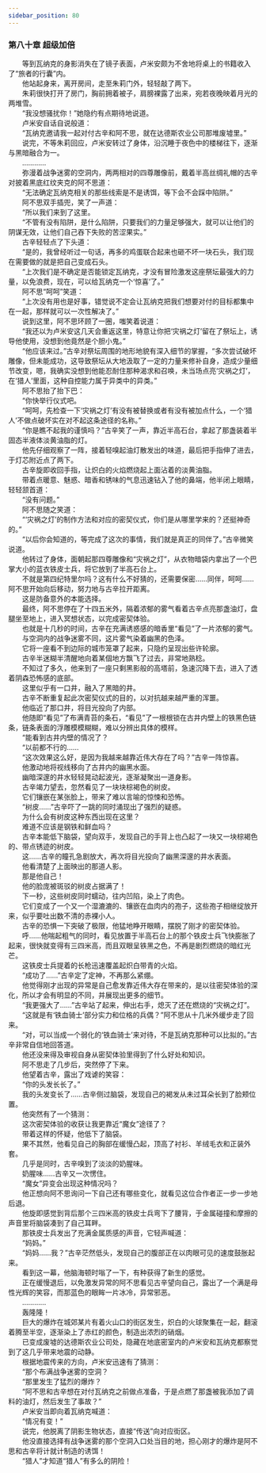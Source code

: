 ```yaml
---
sidebar_position: 80
---
```

### 第八十章 超级加倍  


　　等到瓦纳克的身影消失在了镜子表面，卢米安颇为不舍地将桌上的书籍收入了“旅者的行囊”内。  
　　他站起身来，离开房间，走至朱莉门外，轻轻敲了两下。  
　　朱莉很快打开了房门，胸前拥着被子，肩膀裸露了出来，宛若夜晚映着月光的两堆雪。  
　　“我没想骚扰你！”她隐约有点期待地说道。  
　　卢米安自话自说般道：  
　　“瓦纳克邀请我一起对付古辛和阿不思，就在达德斯农业公司那堆废墟里。”  
　　说完，不等朱莉回应，卢米安转过了身体，沿沉睡于夜色中的楼梯往下，逐渐与黑暗融合为一。  
　　…………  
　　弥漫着战争迷雾的空洞内，两两相对的四尊雕像前，戴着半高丝绸礼帽的古辛对披着黑底红纹夹克的阿不思道：  
　　“无法确定瓦纳克相关的那些线索是不是诱饵，等下会不会踩中陷阱。”  
　　阿不思双手插兜，笑了一声道：  
　　“所以我们来到了这里。  
　　“不管有没有陷阱，是什么陷阱，只要我们的力量足够强大，就可以让他们的阴谋无效，让他们自己吞下失败的苦涩果实。”  
　　古辛轻轻点了下头道：  
　　“是的，我曾经听过一句话，再多的鸡蛋联合起来也砸不坏一块石头，我们现在需要做的就是把自己变成石头。  
　　“上次我们是不确定是否能锁定瓦纳克，才没有冒险激发这座祭坛最强大的力量，以免浪费，现在，可以给瓦纳克一个‘惊喜’了。”  
　　阿不思“呵呵”笑道：  
　　“上次没有用也是好事，错觉说不定会让瓦纳克把我们想要对付的目标都集中在一起，那样就可以一次性解决了。”  
　　说到这里，阿不思环顾了一圈，嗤笑着说道：  
　　“我还以为卢米安这几天会重返这里，特意让你把‘灾祸之灯’留在了祭坛上，诱导他使用，没想到他竟然是个胆小鬼。”  
　　“他应该来过。”古辛对祭坛周围的地形地貌有深入细节的掌握，“多次尝试破坏雕像，但未能成功，这导致祭坛从大地汲取了一定的力量来修补自身，造成少量细节改变，嗯，我确实没想到他能忍耐住那种渴求和召唤，未当场点亮‘灾祸之灯’，在‘猎人’里面，这种自控能力属于异类中的异类。”  
　　阿不思抬了抬下巴：  
　　“你快举行仪式吧。  
　　“呵呵，先检查一下‘灾祸之灯’有没有被替换或者有没有被加点什么，一个‘猎人’不做点破坏实在对不起这条途径的名称。”  
　　“你是瞧不起我的谨慎吗？”古辛笑了一声，靠近半高石台，拿起了那盏装着半固态半液体淡黄油脂的灯。  
　　他先仔细观察了一阵，接着轻嗅起油灯散发出的味道，最后把手指伸了进去，于灯芯附近点了两下。  
　　古辛旋即收回手指，让炽白的火焰燃烧起上面沾着的淡黄油脂。  
　　带着点暖意、魅惑、暗香和锈味的气息迅速钻入了他的鼻端，他半闭上眼睛，轻轻颔首道：  
　　“没有问题。”  
　　阿不思随之笑道：  
　　“‘灾祸之灯’的制作方法和对应的密契仪式，你们是从哪里学来的？还挺神奇的。”  
　　“以后你会知道的，等完成了这次的事情，我们就是真正的同伴了。”古辛微笑说道。  
　　他转过了身体，面朝起那四尊雕像和“灾祸之灯”，从衣物暗袋内拿出了一个巴掌大小的蓝衣铁皮士兵，将它放到了半高石台上。  
　　不就是第四纪特里尔吗？这有什么不好猜的，还需要保密……同伴，呵呵……阿不思开始向后移动，努力地与古辛拉开距离。  
　　这是防备意外的本能选择。  
　　最终，阿不思停在了十四五米外，隔着浓郁的雾气看着古辛点亮那盏油灯，盘腿坐至地上，进入冥想状态，以完成密契体验。  
　　也就是十几秒的时间，古辛在充满诱惑感的暗香里“看见”了一片浓郁的雾气。  
　　与空洞内的战争迷雾不同，这片雾气染着幽黑的色泽。  
　　它将一座看不到边际的城市笼罩了起来，只隐约呈现出些许轮廓。  
　　古辛半迷糊半清醒地向着某個地方飘飞了过去，非常地熟稔。  
　　不知过了多久，他来到了一座只剩黑影般的高塔前，急速沉降下去，进入了透着阴森恐怖感的底部。  
　　这里似乎有一口井，融入了黑暗的井。  
　　古辛不断重复起此次密契仪式的目的，以对抗越来越严重的浑噩。  
　　他临近了那口井，将目光投向了内部。  
　　他随即“看见”了布满青苔的条石，“看见”了一根根锁在古井内壁上的铁黑色链条，链条表面的浮雕模模糊糊，难以分辨出具体的模样。  
　　“能看到古井内壁的情况了？  
　　“以前都不行的……  
　　“这次效果这么好，是因为我越来越靠近伟大存在了吗？”古辛一阵惊喜。  
　　他激动地将视线移向了古井内的幽黑水面。  
　　幽暗深邃的井水轻轻晃动起波光，逐渐凝聚出一道身影。  
　　古辛竭力望去，忽然看见了一块块棕褐色的树皮。  
　　它们镶嵌在某张脸上，带来了难以言喻的惊悚和恐怖。  
　　“树皮……”古辛吓了一跳的同时涌现出了强烈的疑惑。  
　　为什么会有树皮这种东西出现在这里？  
　　难道不应该是钢铁和鲜血吗？  
　　古辛本能低下脑袋，望向双手，发现自己的手背上也凸起了一块又一块棕褐色的、带点锈迹的树皮。  
　　这……古辛的瞳孔急剧放大，再次将目光投向了幽黑深邃的井水表面。  
　　他看清楚了上面映出的那道人影。  
　　那是他自己！  
　　他的脸庞被斑驳的树皮占据满了！  
　　下一秒，这些树皮同时蠕动，往内凹陷，染上了肉色。  
　　它们变成了一个又一个湿漉漉的、镶嵌在血肉内的孢子，这些孢子相继绽放开来，似乎要吐出数不清的赤裸小人。  
　　古辛的恐惧一下突破了极限，他猛地睁开眼睛，摆脱了刚才的密契体验。  
　　呼……他喘起粗气的同时，看见放置于半高石台上的那个铁皮士兵飞快膨胀了起来，很快就变得有三四米高，而且双眼呈铁黑之色，不再是剧烈燃烧的暗红光芒。  
　　这铁皮士兵提着的长枪迅速覆盖起炽白带青的火焰。  
　　“成功了……”古辛定了定神，不再那么紧绷。  
　　他觉得刚才出现的异常是自己愈发靠近伟大存在带来的，是以往密契体验的深化，所以才会有明显的不同，并展现出更多的细节。  
　　“我更强大了……”古辛站了起来，伸出右手，熄灭了还在燃烧的“灾祸之灯”。  
　　“这就是有‘铁血骑士’部分实力和位格的兵偶？”阿不思从十几米外缓步走了回来。  
　　“对，可以当成一个弱化的‘铁血骑士’来对待，不是瓦纳克那种可以比拟的。”古辛非常自信地回答道。  
　　他还没来得及审视自身从密契体验里得到了什么好处和知识。  
　　阿不思走了几步后，突然停了下来。  
　　他望着古辛，露出了戏谑的笑容：  
　　“你的头发长长了。”  
　　我的头发变长了……古辛侧过脑袋，发现自己的褐发从未过耳朵长到了脸颊位置。  
　　他突然有了一个猜测：  
　　这次密契体验的收获让我更靠近“魔女”途径了？  
　　带着这样的怀疑，他低下了脑袋。  
　　果不其然，他看见自己的胸部在缓慢凸起，顶高了衬衫、羊绒毛衣和正装外套。  
　　几乎是同时，古辛嗅到了淡淡的奶腥味。  
　　奶腥味……古辛又一次愣住。  
　　“魔女”异变会出现这种情况吗？  
　　他正想向阿不思询问一下自己还有哪些变化，就看见这位合作者正一步一步地后退。  
　　他旋即感觉到背后那个三四米高的铁皮士兵弯下了腰背，于金属碰撞和摩擦的声音里将脑袋凑到了自己耳畔。  
　　那铁皮士兵发出了充满金属质感的声音，它轻声喊道：  
　　“妈妈。”  
　　“妈妈……我？”古辛茫然低头，发现自己的腹部正在以肉眼可见的速度鼓胀起来。  
　　看到这一幕，他脑海顿时嗡了一下，有种获得了新生的感觉。  
　　正在缓慢退后，以免激发异常的阿不思看见古辛望向自己，露出了一个满是母性光辉的笑容，而那蓝色的眼眸一片冰冷，异常邪恶。  
　　…………  
　　轰隆隆！  
　　巨大的爆炸在城郊某片有着火山口的街区发生，炽白的火球聚集在一起，翻滚着腾至半空，逐渐染上了赤红的颜色，制造出浓烈的硝烟。  
　　已变成废墟的达德斯农业公司处，隐藏在地底密室内的卢米安和瓦纳克都察觉到了这几乎带来地震的动静。  
　　根据地震传来的方向，卢米安迅速有了猜测：  
　　“那个布满战争迷雾的空洞？  
　　“那里发生了猛烈的爆炸？  
　　“阿不思和古辛想在对付瓦纳克之前做点准备，于是点燃了那盏被我添加了调料的油灯，然后发生了事故？”  
　　卢米安当即向着瓦纳克喊道：  
　　“情况有变！”  
　　说完，他脱离了阴影生物状态，直接“传送”向对应街区。  
　　他没直接选择有战争迷雾的那个空洞入口处当目的地，担心刚才的爆炸是阿不思和古辛将计就计制造的诱饵！  
　　“猎人”才知道“猎人”有多么的阴险！  
